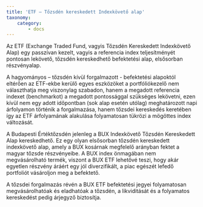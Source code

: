 ```yaml
---
title: 'ETF – Tőzsdén kereskedett Indexkövető alap'
taxonomy:
    category:
        - docs
---
```


Az ETF (Exchange Traded Fund, vagyis Tőzsdén Kereskedett Indexkövető Alap) egy passzívan kezelt, vagyis a referencia index teljesítményét pontosan lekövető, tőzsdén kereskedhető befektetési alap, elsősorban részvényalap.

A hagyományos – tőzsdén kívül forgalmazott - befektetési alapoktól eltérően az ETF-ekbe kerülő egyes eszközöket a portfóliókezelő nem választhatja meg viszonylag szabadon, hanem a megadott referencia indexet (benchmarkot) a megadott pontossággal szükséges lekövetni, ezen kívül nem egy adott időpontban (sok alap esetén utólag) meghatározott napi árfolyamon történik a forgalmazása, hanem tőzsdei kereskedés keretében így az ETF árfolyamának alakulása folyamatosan tükrözi a mögöttes index változását. 

A Budapesti Értéktőzsdén jelenleg a BUX Indexkövető Tőzsdén Kereskedett Alap kereskedhető. Ez egy olyan elsősorban tőzsdén kereskedett indexkövető alap, amely a BUX kosárnak megfelelő arányban fektet a magyar tőzsde részvényeibe. A BUX index önmagában nem megvásárolható termék, viszont a BUX ETF lehetővé teszi, hogy akár egyetlen részvény áráért egy jól diverzifikált, a piac egészét lefedő portfoliót vásároljon meg a befektető.

A tőzsdei forgalmazás révén a BUX ETF befektetési jegyei folyamatosan megvásárolhatóak és eladhatóak a tőzsdén, a likviditását és a folyamatos kereskedést pedig árjegyző biztosítja.